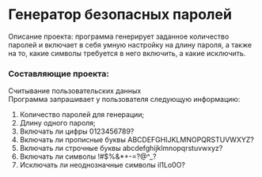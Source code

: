 # Генератор безопасных паролей

Описание проекта: программа генерирует заданное количество паролей и включает в себя умную настройку на длину пароля, а также на то, какие символы требуется в него включить, а какие исключить.  

### Составляющие проекта:

Считывание пользовательских данных  
Программа запрашивает у пользователя следующую информацию:

1. Количество паролей для генерации;  
2. Длину одного пароля;
3. Включать ли цифры 0123456789?
4. Включать ли прописные буквы ABCDEFGHIJKLMNOPQRSTUVWXYZ?
5. Включать ли строчные буквы abcdefghijklmnopqrstuvwxyz?
6. Включать ли символы !#$%&*+-=?@^_?
7. Исключать ли неоднозначные символы il1Lo0O?